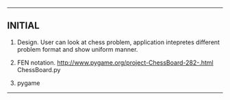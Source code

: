 -------------------------------------------------------------------------------
INITIAL
------------------
1. Design.
User can look at chess problem, application intepretes different problem format and show uniform manner.

2. FEN notation.
http://www.pygame.org/project-ChessBoard-282-.html 
ChessBoard.py

3. pygame


--------------------------------------------------------------------------------
